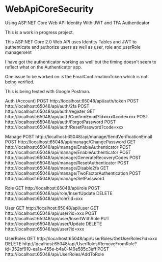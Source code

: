 # WebApiCoreSecurity
Using ASP.NET Core Web API Identity With JWT and TFA Authenticator

This is a work in progress project. 

This ASP.NET Core 2.0 Web API uses Identity Tables and JWT to authenticate and authorize users as well as
user, role and userRole management

I have got the authenticator working as well but the timing doesn't seem to reflect what on the Authenticator app.

One issue to be worked on is the EmailConfirmationToken which is not being verified.

This is being tested with Google Postman.

Auth (Account)
POST http://localhost:65048/api/auth/token
POST http://localhost:65048/api/auth/2fa
POST http://localhost:65048/api/auth/register
GET  http://localhost:65048/api/auth/ConfirmEmail?Id=xxx&code=xxx
POST http://localhost:65048/api/auth/ForgotPassword
POST http://localhost:65048/api/auth/ResetPassword?code=xxx

Manage
POST http://localhost:65048/api/manage/SendVerificationEmail
POST http://localhost:65048/api/manage/ChangePassword
GET  http://localhost:65048/api/manage/EnableAuthenticator
POST http://localhost:65048/api/manage/EnableAuthenticator
POST http://localhost:65048/api/manage/GenerateRecoveryCodes
POST http://localhost:65048/api/manage/ResetAuthenticator
POST http://localhost:65048/api/manage/Disable2fa
GET  http://localhost:65048/api/manage/TwoFactorAuthentication
POST http://localhost:65048/api/manage/SetPassword

Role
GET  http://localhost:65048/api/role
POST http://localhost:65048/api/role/InsertUpdate
DELETE http://localhost:65048/api/role?id=xxx

User
GET  http://localhost:65048/api/user
GET  http://localhost:65048/api/user?id=xxx
POST http://localhost:65048/api/user/InsertWithRole
PUT  http://localhost:65048/api/user/Update
DELETE http://localhost:65048/api/user?id=xxx

UserRoles
GET  http://localhost:65048/api/UserRoles/GetUserRoles?id=xxx
DELETE http://localhost:65048/api/UserRoles/RemoveFromRole?id=352bf910-ea1a-455e-b4a0-f49e585c3eff
POST http://localhost:65048/api/UserRoles/AddToRole






